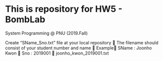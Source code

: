 # This is repository for HW5 - BombLab
System Programming @ PNU (2019.Fall)

Create “SName_Sno.txt” file at your local repository

The filename should consist of your student number and
name

Example
    SName : Joonho Kwon
  Sno : 2019001

joonho_kwon_2019001.txt
